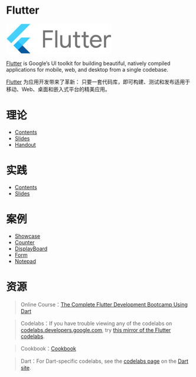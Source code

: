 # Flutter

![logo](flutter-lockup.png)


[Flutter](https://flutter.dev/) is Google’s UI toolkit for building beautiful, natively compiled applications for mobile, web, and desktop from a single codebase.

[Flutter](https://flutter.cn/) 为应用开发带来了革新： 只要一套代码库，即可构建、测试和发布适用于移动、Web、桌面和嵌入式平台的精美应用。


# 理论
- [Contents](https://f.nkugame.com/#/lecture)
- [Slides](https://github.com/walkman617/Flutter2/tree/main/Lecture)
- [Handout](https://github.com/walkman617/Flutter2/tree/main/Handout)

# 实践
- [Contents](https://f.nkugame.com/#/practice)
- [Slides](https://github.com/walkman617/Flutter2/tree/main/Practice)

# 案例
- [Showcase](https://f.nkugame.com/#/showcase)
- [Counter](https://f.nkugame.com/FlutterCase/counter/)
- [DisplayBoard](https://f.nkugame.com/FlutterCase/displayboard/)
- [Form](https://f.nkugame.com/FlutterCase/form/)
- [Notepad](https://f.nkugame.com/FlutterCase/notepad/)

# 资源
> Online Course：[The Complete Flutter Development Bootcamp Using Dart](https://www.appbrewery.co/p/flutter-development-bootcamp-with-dart)

> Codelabs：If you have trouble viewing any of the codelabs on [codelabs.developers.google.com](codelabs.developers.google.com), try [this mirror of the Flutter codelabs](https://codelabs.flutter-io.cn/).

> Cookbook：[Cookbook](https://flutter.dev/docs/cookbook)

> Dart：For Dart-specific codelabs, see the [codelabs page](https://dart.dev/codelabs) on the [Dart site](https://dart.dev/).

